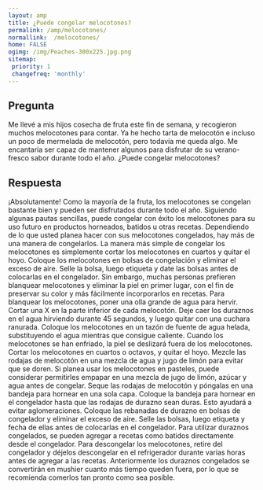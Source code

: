```yaml
---
layout: amp
title: ¿Puede congelar melocotones?  
permalink: /amp/melocotones/
normallink:  /melocotones/
home: FALSE
ogimg: /img/Peaches-300x225.jpg.png
sitemap:
 priority: 1
 changefreq: 'monthly'
---
```




## Pregunta

Me llevé a mis hijos cosecha de fruta este fin de semana, y recogieron muchos melocotones para contar. Ya he hecho tarta de melocotón e incluso un poco de mermelada de melocotón, pero todavía me queda algo. Me encantaría ser capaz de mantener algunos para disfrutar de su verano-fresco sabor durante todo el año. ¿Puede congelar melocotones?


<amp-img src="https://sepuedecongelar.com/img/Peaches-300x225.jpg" alt="¿Puede congelar melocotones?" height="400" width="800"></amp-img>


## Respuesta

¡Absolutamente! Como la mayoría de la fruta, los melocotones se congelan bastante bien y pueden ser disfrutados durante todo el año. Siguiendo algunas pautas sencillas, puede congelar con éxito los melocotones para su uso futuro en productos horneados, batidos u otras recetas. Dependiendo de lo que usted planea hacer con sus melocotones congelados, hay más de una manera de congelarlos.
La manera más simple de congelar los melocotones es simplemente cortar los melocotones en cuartos y quitar el hoyo. Coloque los melocotones en bolsas de congelación y eliminar el exceso de aire. Selle la bolsa, luego etiqueta y date las bolsas antes de colocarlas en el congelador. Sin embargo, muchas personas prefieren blanquear melocotones y eliminar la piel en primer lugar, con el fin de preservar su color y más fácilmente incorporarlos en recetas.
Para blanquear los melocotones, poner una olla grande de agua para hervir. Cortar una X en la parte inferior de cada melocotón. Deje caer los duraznos en el agua hirviendo durante 45 segundos, y luego quitar con una cuchara ranurada. Coloque los melocotones en un tazón de fuente de agua helada, substituyendo el agua mientras que consigue caliente. Cuando los melocotones se han enfriado, la piel se deslizará fuera de los melocotones. Cortar los melocotones en cuartos o octavos, y quitar el hoyo. Mezcle las rodajas de melocotón en una mezcla de agua y jugo de limón para evitar que se doren. Si planea usar los melocotones en pasteles, puede considerar permitirles empapar en una mezcla de jugo de limón, azúcar y agua antes de congelar.
Seque las rodajas de melocotón y póngalas en una bandeja para hornear en una sola capa. Coloque la bandeja para hornear en el congelador hasta que las rodajas de durazno sean duras. Esto ayudará a evitar aglomeraciones. Coloque las rebanadas de durazno en bolsas de congelador y eliminar el exceso de aire. Selle las bolsas, luego etiqueta y fecha de ellas antes de colocarlas en el congelador. Para utilizar duraznos congelados, se pueden agregar a recetas como batidos directamente desde el congelador. Para descongelar los melocotones, retire del congelador y déjelos descongelar en el refrigerador durante varias horas antes de agregar a las recetas. Anteriormente los duraznos congelados se convertirán en mushier cuanto más tiempo queden fuera, por lo que se recomienda comerlos tan pronto como sea posible.